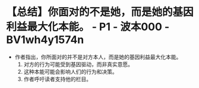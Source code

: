 # 【总结】你面对的不是她，而是她的基因利益最大化本能。 - P1 - 波本000 - BV1wh4y1574n

-   作者指出，你所面对的并不是对方本人，而是她的基因利益最大化本能。
    1.  对方的行为可能受到基因驱动，而非真实意愿。
    2.  这种本能可能会影响人们的行为和决策。
    3.  作者呼吁读者支持他的栏目。